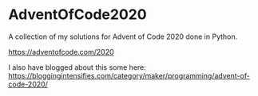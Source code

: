 # AdventOfCode2020

A collection of my solutions for Advent of Code 2020 done in Python.

https://adventofcode.com/2020

I also have blogged about this some here:  
https://bloggingintensifies.com/category/maker/programming/advent-of-code-2020/

